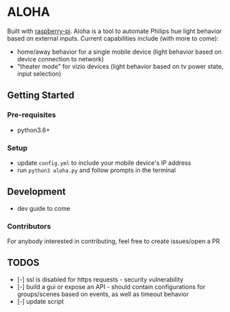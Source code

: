 # ALOHA
Built with [raspberry-pi](https://www.raspberrypi.org/).
Aloha is a tool to automate Philips hue light behavior based on external inputs. 
Current capabilities include (with more to come):
- home/away behavior for a single mobile device (light behavior based on device connection to network)
- "theater mode" for vizio devices (light behavior based on tv power state, input selection)

## Getting Started
### Pre-requisites
- python3.6+

### Setup
- update `config.yml` to include your mobile device's IP address
- run `python3 aloha.py` and follow prompts in the terminal

## Development
- dev guide to come

### Contributors
For anybody interested in contributing, feel free to create issues/open a PR


## TODOS
- [-] ssl is disabled for https requests - security vulnerability
- [-] build a gui or expose an API - should contain configurations for groups/scenes based on events, as well as timeout behavior
- [-] update script